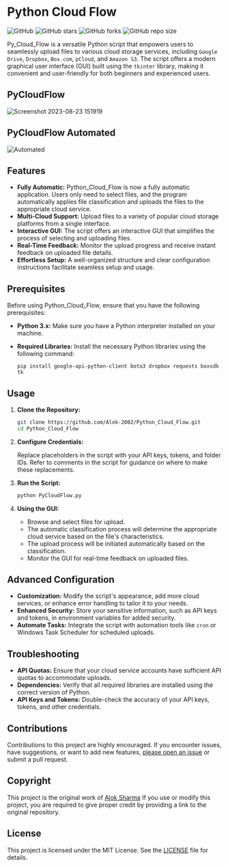 # Python Cloud Flow

 ![GitHub](https://img.shields.io/github/license/alok-2002/PythonCloudFlow)
 ![GitHub stars](https://img.shields.io/github/stars/alok-2002/PythonCloudFlow)
 ![GitHub forks](https://img.shields.io/github/forks/alok-2002/PythonCloudFlow)
 ![GitHub repo size](https://img.shields.io/github/repo-size/alok-2002/PythonCloudFlow)


Py_Cloud_Flow is a versatile Python script that empowers users to seamlessly upload files to various cloud storage services, including `Google Drive`, `Dropbox`, `Box.com`, `pCloud`, and `Amazon S3`. The script offers a modern graphical user interface (GUI) built using the `tkinter` library, making it convenient and user-friendly for both beginners and experienced users.


## PyCloudFlow 
![Screenshot 2023-08-23 151919](https://github.com/Alok-2002/PythonCloudFlow/assets/93814546/a11e9cea-b8b3-4316-b7b6-b1d8d0d1ee1d)


## PyCloudFlow Automated
![Automated](https://github.com/Alok-2002/PythonCloudFlow/assets/93814546/5d506e49-c057-4640-8ddc-e9f2c87cb6e8)


## Features

- **Fully Automatic:** Python_Cloud_Flow is now a fully automatic application. Users only need to select files, and the program automatically applies file classification and uploads the files to the appropriate cloud service.
- **Multi-Cloud Support:** Upload files to a variety of popular cloud storage platforms from a single interface.
- **Interactive GUI:** The script offers an interactive GUI that simplifies the process of selecting and uploading files.
- **Real-Time Feedback:** Monitor the upload progress and receive instant feedback on uploaded file details.
- **Effortless Setup:** A well-organized structure and clear configuration instructions facilitate seamless setup and usage.

## Prerequisites

Before using Python_Cloud_Flow, ensure that you have the following prerequisites:

- **Python 3.x:** Make sure you have a Python interpreter installed on your machine.
- **Required Libraries:** Install the necessary Python libraries using the following command:

   ```
   pip install google-api-python-client boto3 dropbox requests boxsdk tk
   ```

## Usage

1. **Clone the Repository:**

   ```bash
   git clone https://github.com/Alok-2002/Python_Cloud_Flow.git
   cd Python_Cloud_Flow
   ```

2. **Configure Credentials:**

   Replace placeholders in the script with your API keys, tokens, and folder IDs. Refer to comments in the script for guidance on where to make these replacements.

3. **Run the Script:**

   ```bash
   python PyCloudFlow.py
   ```

4. **Using the GUI:**

   - Browse and select files for upload.
   - The automatic classification process will determine the appropriate cloud service based on the file's characteristics.
   - The upload process will be initiated automatically based on the classification.
   - Monitor the GUI for real-time feedback on uploaded files.

## Advanced Configuration

- **Customization:** Modify the script's appearance, add more cloud services, or enhance error handling to tailor it to your needs.
- **Enhanced Security:** Store your sensitive information, such as API keys and tokens, in environment variables for added security.
- **Automate Tasks:** Integrate the script with automation tools like `cron` or Windows Task Scheduler for scheduled uploads.

## Troubleshooting

- **API Quotas:** Ensure that your cloud service accounts have sufficient API quotas to accommodate uploads.
- **Dependencies:** Verify that all required libraries are installed using the correct version of Python.
- **API Keys and Tokens:** Double-check the accuracy of your API keys, tokens, and other credentials.

## Contributions

Contributions to this project are highly encouraged. If you encounter issues, have suggestions, or want to add new features, [please open an issue](https://github.com/Alok-2002/PythonCloudFlow/issues/new) or submit a pull request.

## Copyright
This project is the original work of [Alok Sharma](https://github.com/Alok-2002) If you use or modify this project, you are required to give proper credit by providing a link to the original repository.

## License

This project is licensed under the MIT License. See the [LICENSE](LICENSE) file for details.
